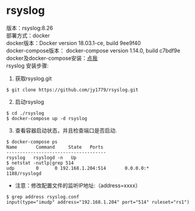# rsyslog
版本：rsyslog:8.26  
部署方式：docker  
docker版本：Docker version 18.03.1-ce, build 9ee9f40   
docker-compose版本： docker-compose version 1.14.0, build c7bdf9e    
docker及docker-compose安装：[点我](https://github.com/jy1779/docker)    
rsyslog 安装步骤:   
1.  获取rsyslog.git       
```
$ git clone https://github.com/jy1779/rsyslog.git
```
2.  启动rsyslog       
```
$ cd ./rsyslog
$ docker-compose up -d rsyslog
```
3.  查看容器启动状态，并且检查端口是否启动.  
```
$ docker-compose ps  
Name       Command     State   Ports  
-------------------------------------  
rsyslog   rsyslogd -n   Up
$ netstat -nutlp|grep 514
udp        0      0 192.168.1.204:514       0.0.0.0:*                           1188/rsyslogd
```
* 注意：修改配置文件的监听IP地址:（address=xxxx）
```
$ grep address rsyslog.conf 
input(type="imudp" address="192.168.1.204" port="514" ruleset="rs1")
```
